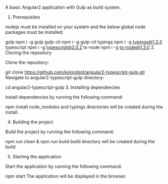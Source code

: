 A basic Angular2 application with Gulp as build system.

1. Prerequisites

nodejs must be installed on your system and the below global node packages must be installed:

gulp
npm i -g gulp
gulp-cli
npm i -g gulp-cli
typings
npm i -g typings@1.3.3
typescript
npm i -g typescript@2.0.2
ts-node
npm i -g ts-node@1.3.0
2. Cloning the repository

Clone the repository:

git clone https://github.com/kolorobot/angular2-typescript-gulp.git
Navigate to angular2-typescript-gulp directory:

cd angular2-typescript-gulp
3. Installing dependencies

Install dependencies by running the following command:

npm install
node_modules and typings directories will be created during the install.

4. Building the project

Build the project by running the following command:

npm run clean & npm run build
build directory will be created during the build

5. Starting the application

Start the application by running the following command:

npm start
The application will be displayed in the browser.
